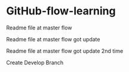 # GitHub-flow-learning

Readme file at master flow

Readme file at master flow got update 

Readme file at master flow got update 2nd time

Create Develop Branch
